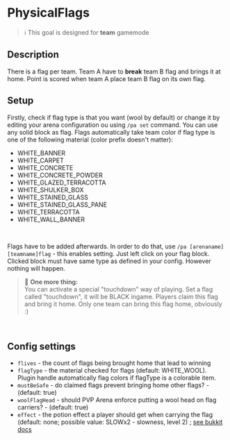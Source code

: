 # PhysicalFlags

> ℹ This goal is designed for **team** gamemode

## Description

There is a flag per team. Team A have to **break** team B flag and brings it at home.
Point is scored when team A place team B flag on its own flag.

## Setup

Firstly, check if flag type is that you want (wool by default) or change it by editing
your arena configuration ou using `/pa set` command.
You can use any solid block as flag. Flags automatically take team color if flag type is one
of the following material (color prefix doesn't matter):

* WHITE_BANNER
* WHITE_CARPET
* WHITE_CONCRETE
* WHITE_CONCRETE_POWDER 
* WHITE_GLAZED_TERRACOTTA 	
* WHITE_SHULKER_BOX
* WHITE_STAINED_GLASS 
* WHITE_STAINED_GLASS_PANE
* WHITE_TERRACOTTA
* WHITE_WALL_BANNER

<br>

Flags have to be added afterwards. In order to do that, use `/pa [arenaname] [teamname]flag` \- this enables setting.
Just left click on your flag block. Clicked block must have same type as defined in your config. However nothing will 
happen.

> 🚩 **One more thing:**  
You can activate a special "touchdown" way of playing. Set a flag called "touchdown", it will be BLACK ingame. 
Players claim this flag and bring it home. Only one team can bring this flag home, obviously :)

<br>

## Config settings

- `flives` \- the count of flags being brought home that lead to winning
- `flagType` \- the material checked for flags (default: WHITE_WOOL). Plugin handle automatically flag colors if flagType 
is a colorable item.
- `mustBeSafe` \- do claimed flags prevent bringing home other flags? \- (default: true)
- `woolFlagHead` \- should PVP Arena enforce putting a wool head on flag carriers? - (default: true)
- `effect` \- the potion effect a player should get when carrying the flag (default: none; possible value: SLOWx2 - 
slowness, level 2) ; [see bukkit docs](https://hub.spigotmc.org/javadocs/spigot/org/bukkit/potion/PotionEffectType.html) 


